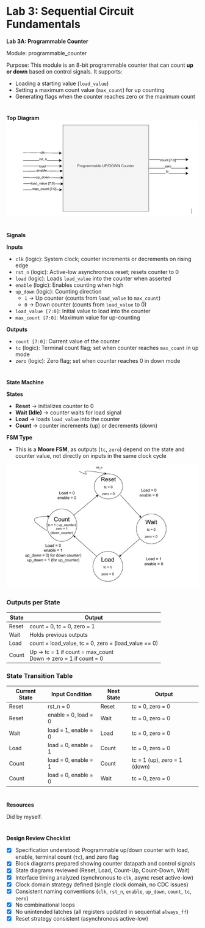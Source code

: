 # Lab 3: Sequential Circuit Fundamentals

**Lab 3A: Programmable Counter**

Module: programmable_counter  

Purpose:
This module is an 8-bit programmable counter that can count **up or down** based on control signals. It supports:  
- Loading a starting value (`load_value`)  
- Setting a maximum count value (`max_count`) for up counting  
- Generating flags when the counter reaches zero or the maximum count  
#
**Top Diagram**
![Alt text](top_diagram.png)

#

**Signals**

**Inputs**  
- `clk` (logic): System clock; counter increments or decrements on rising edge  
- `rst_n` (logic): Active-low asynchronous reset; resets counter to 0  
- `load` (logic): Loads `load_value` into the counter when asserted  
- `enable` (logic): Enables counting when high  
- `up_down` (logic): Counting direction  
  - `1` → Up counter (counts from `load_value` to `max_count`)  
  - `0` → Down counter (counts from `load_value` to 0)  
- `load_value [7:0]`: Initial value to load into the counter  
- `max_count [7:0]`: Maximum value for up-counting  

**Outputs**  
- `count [7:0]`: Current value of the counter  
- `tc` (logic): Terminal count flag; set when counter reaches `max_count` in up mode  
- `zero` (logic): Zero flag; set when counter reaches 0 in down mode  

#

**State Machine**

**States**
- **Reset** → initializes counter to 0  
- **Wait (Idle)** → counter waits for load signal  
- **Load** → loads `load_value` into the counter  
- **Count** → counter increments (up) or decrements (down)  

**FSM Type**
- This is a **Moore FSM**, as outputs (`tc`, `zero`) depend on the state and counter value, not directly on inputs in the same clock cycle  

![Alt text](FSM.png)

### Outputs per State
| State | Output |
|-------|--------|
| Reset | count = 0, tc = 0, zero = 1 |
| Wait  | Holds previous outputs |
| Load  | count = load_value, tc = 0, zero = (load_value == 0) |
| Count | Up → tc = 1 if count = max_count <br> Down → zero = 1 if count = 0 |

### State Transition Table

| Current State | Input Condition        | Next State | Output                  |
|---------------|----------------------|------------|-------------------------|
| Reset         | rst_n = 0             | Reset      | tc = 0, zero = 0        |
| Reset         | enable = 0, load = 0  | Wait       | tc = 0, zero = 0        |
| Wait          | load = 1, enable = 0  | Load       | tc = 0, zero = 0        |
| Load          | load = 0, enable = 1  | Count      | tc = 0, zero = 0        |
| Count         | load = 0, enable = 1  | Count      | tc = 1 (up), zero = 1 (down) |
| Count         | load = 0, enable = 0  | Wait       | tc = 0, zero = 0        |

#
**Resources** 

Did by myself.
#
**Design Review Checklist**
- [x] Specification understood: Programmable up/down counter with load, enable, terminal count (`tc`), and zero flag  
- [x] Block diagrams prepared showing counter datapath and control signals  
- [x] State diagrams reviewed (Reset, Load, Count-Up, Count-Down, Wait)  
- [x] Interface timing analyzed (synchronous to `clk`, async reset active-low)  
- [x] Clock domain strategy defined (single clock domain, no CDC issues)  
- [x] Consistent naming conventions (`clk`, `rst_n`, `enable`, `up_down`, `count`, `tc`, `zero`)  
- [x] No combinational loops  
- [x] No unintended latches (all registers updated in sequential `always_ff`)  
- [x] Reset strategy consistent (asynchronous active-low)  
